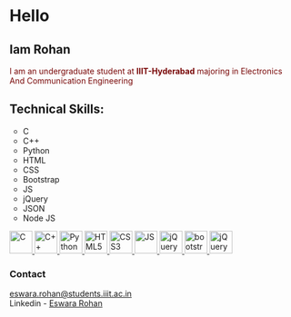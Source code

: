 <!DOCTYPE HTML>

<html>


<h1>Hello</h1>
<h2> Iam Rohan</h2>

<p> 
    <div style = "color:rgb(121, 8, 8)"> I am an undergraduate student at <b>IIIT-Hyderabad</b> majoring in Electronics And Communication Engineering <br>
    </div>
    
</p>


<h2> Technical Skills: </h2>
 <ul style="list-style-type:circle">
            <li> C </li>
            <li> C++ </li>
            <li> Python </li>
            <li> HTML </li>
            <li> CSS </li>
            <li> Bootstrap </li>
            <li> JS </li>
            <li> jQuery </li>
            <li> JSON </li>
            <li>Node JS </li>
        </ul>
  <p>
<a href="https://www.programiz.com/c-programming" target="_blank">  
<img src="https://cdn.jsdelivr.net/gh/devicons/devicon/icons/c/c-original.svg" alt="C" width="40" height="40"/>
</a>
<a href="https://www.programiz.com/cpp-programming" target="_blank"> 
<img src="https://cdn.jsdelivr.net/gh/devicons/devicon/icons/cplusplus/cplusplus-original.svg" alt="C++" width="40" height="40"/> 
</a>
<a href="https://www.python.org/" target="_blank">
<img src="https://cdn.jsdelivr.net/gh/devicons/devicon/icons/python/python-original.svg" alt="Python" width="40" height="40"/> 
</a>
<a href="https://html.com/" target="_blank">
<img src="https://cdn.jsdelivr.net/gh/devicons/devicon/icons/html5/html5-original.svg" alt="HTML5" width="40" height="40"/> 
</a>
<a href="https://developer.mozilla.org/en-US/docs/Web/CSS" target="_blank">
<img src="https://cdn.jsdelivr.net/gh/devicons/devicon/icons/css3/css3-original.svg" alt="CSS3" width="40" height="40"/> 
</a>
<a href="https://www.javascript.com/" target="_blank">
<img src="https://cdn.jsdelivr.net/gh/devicons/devicon/icons/javascript/javascript-original.svg" alt="JS" width="40" height="40"/> 
</a>
<a href="https://jquery.com/" target="_blank">
<img src="https://avatars.githubusercontent.com/u/70142?s=280&v=4" alt="jQuery" width="40" height="40"/> 
</a>
  <a href="https://getbootstrap.com/" target="_blank">
<img src="https://camo.githubusercontent.com/bec2c92468d081617cb3145a8f3d8103e268bca400f6169c3a68dc66e05c971e/68747470733a2f2f76352e676574626f6f7473747261702e636f6d2f646f63732f352e302f6173736574732f6272616e642f626f6f7473747261702d6c6f676f2d736861646f772e706e67" alt="bootstrap" width="40" height="40"/> 
</a>

<a href="https://nodejs.org/en/" target="_blank">
<img src="https://cdn.iconscout.com/icon/free/png-256/node-js-1174925.png" alt="jQuery" width="40" height="40"/> 
</a>
    
<h3> Contact </h3>
    <a href="mailto:eswara.rohan@students.iiit.ac.in">eswara.rohan@students.iiit.ac.in</a><br>
    Linkedin - <a href="https://www.linkedin.com/in/eswara-rohan-er2002/" target="_blank">Eswara Rohan</a>

</html>

